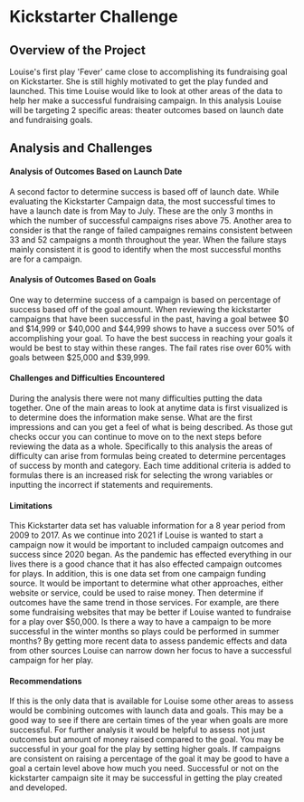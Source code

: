 # Kickstarter Challenge

## Overview of the Project
Louise's first play 'Fever' came close to accomplishing its fundraising goal on Kickstarter. She is still highly motivated to get the play funded and launched. This time Louise would like to look at other areas of the data to help her make a successful fundraising campaign. In this analysis Louise will be targeting 2 specific areas: theater outcomes based on launch date and fundraising goals.

## Analysis and Challenges

#### Analysis of Outcomes Based on Launch Date

 A second factor to determine success is based off of launch date. While evaluating the Kickstarter Campaign data, the most successful times to have a launch date is from May to July. These are the only 3 months in which the number of successful campaigns rises above 75. Another area to consider is that the range of failed campaignes remains consistent between 33 and 52 campaigns a month throughout the year. When the failure stays mainly consistent it is good to identify when the most successful months are for a campaign.


#### Analysis of Outcomes Based on Goals

One way to determine success of a campaign is based on percentage of success based off of the goal amount. When reviewing the kickstarter campaigns that have been successful in the past, having a goal betwee $0 and $14,999 or $40,000 and $44,999 shows to have a success over 50% of accomplishing your goal. To have the best success in reaching your goals it would be best to stay within these ranges. The fail rates rise over 60% with goals between $25,000 and $39,999.
 
 #### Challenges and Difficulties Encountered
 During the analysis there were not many difficulties putting the data together. One of the main areas to look at anytime data is first visualized is to determine does the information make sense. What are the first impressions and can you get a feel of what is being described. As those gut checks occur you can continue to move on to the next steps before reviewing the data as a whole. Specifically to this analysis the areas of difficulty can arise from formulas being created to determine percentages of success by month and category. Each time additional criteria is added to formulas there is an increased risk for selecting the wrong variables or inputting the incorrect if statements and requirements.
 
#### Limitations
This Kickstarter data set has valuable information for a 8 year period from 2009 to 2017. As we continue into 2021 if Louise is wanted to start a campaign now it would be important to included campaign outcomes and success since 2020 began. As the pandemic has effected everything in our lives there is a good chance that it has also effected campaign outcomes for plays. In addition, this is one data set from one campaign funding source. It would be important to determine what other approaches, either website or service, could be used to raise money. Then determine if outcomes have the same trend in those services. For example, are there some fundraising websites that may be better if Louise wanted to fundraise for a play over $50,000.  Is there a way to have a campaign to be more successful in the winter months so plays could be performed in summer months?  By getting more recent data to assess pandemic effects and data from other sources Louise can narrow down her focus to have a successful campaign for her play. 

#### Recommendations
 If this is the only data that is available for Louise some other areas to assess would be combining outcomes with launch data and goals. This may be a good way to see if there are certain times of the year when goals are more successful. For further analysis it would be helpful to assess not just outcomes but amount of money raised compared to the goal. You may be successful in your goal for the play by setting higher goals. If campaigns are consistent on raising a percentage of the goal it may be good to have a goal a certain level above how much you need. Successful or not on the kickstarter campaign site it may be successful in getting the play created and developed.
 
